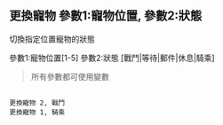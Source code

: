 ## 更換寵物 參數1:寵物位置, 參數2:狀態
切換指定位置寵物的狀態

參數1:寵物位置[1-5]
參數2:狀態 [戰鬥|等待|郵件|休息|騎乘]


> 所有參數都可使用變數


```

更換寵物 2, 戰鬥
更換寵物 1, 騎乘


```